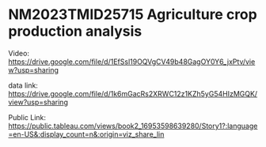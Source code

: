 # NM2023TMID25715 Agriculture crop production analysis
Video:
https://drive.google.com/file/d/1EfSsl19OQVgCV49b48GagOY0Y6_jxPtv/view?usp=sharing

data link:
https://drive.google.com/file/d/1k6mGacRs2XRWC12z1KZh5yG54HIzMGQK/view?usp=sharing

Public Link: https://public.tableau.com/views/book2_16953598639280/Story1?:language=en-US&:display_count=n&:origin=viz_share_lin
